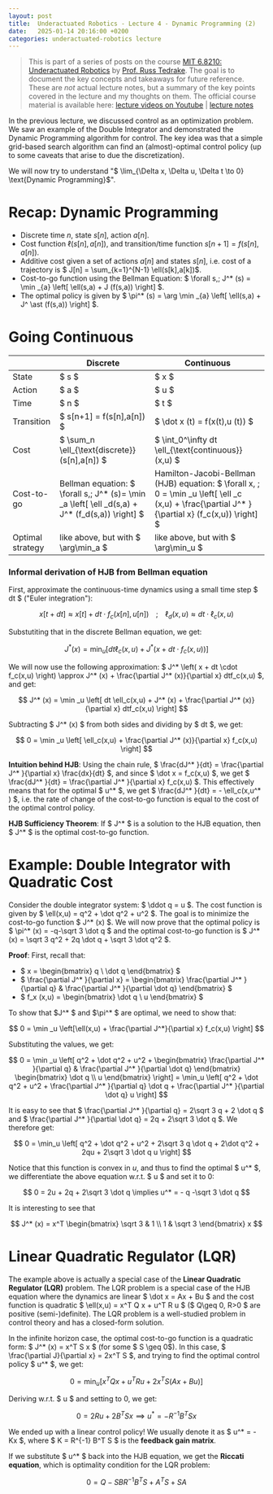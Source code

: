 ```yaml
---
layout: post
title:  Underactuated Robotics - Lecture 4 - Dynamic Programming (2)
date:   2025-01-14 20:16:00 +0200
categories: underactuated-robotics lecture
---
```

<script type="text/javascript" id="MathJax-script" async src="https://cdn.jsdelivr.net/npm/mathjax@3/es5/tex-svg.js"></script>
<script>
  MathJax = {
    tex: {
      inlineMath: [['$', '$']]
    }
  };
</script>

> This is part of a series of posts on the course [MIT 6.8210: Underactuated Robotics](https://underactuated.csail.mit.edu/Spring2024/index.html) by [Prof. Russ Tedrake](https://locomotion.csail.mit.edu/russt.html). The goal is to document the key concepts and takeaways for future reference. These are <i>not</i> actual lecture notes, but a summary of the key points covered in the lecture and my thoughts on them. The official course material is available here: [lecture videos on Youtube](https://www.youtube.com/playlist?list=PLkx8KyIQkMfU5szP43GlE_S1QGSPQfL9s) \| [lecture notes](https://underactuated.csail.mit.edu)

In the previous lecture, we discussed control as an optimization problem. We saw an example of the Double Integrator and demonstrated the Dynamic Programming algorithm for control. The key idea was that a simple grid-based search algorithm can find an (almost)-optimal control policy (up to some caveats that arise to due the discretization).

We will now try to understand "$ \lim_{\Delta x, \Delta u, \Delta t \to 0} \text{Dynamic Programming}$".

# Recap: Dynamic Programming
- Discrete time $n$, state $s[n]$, action $a[n]$.
- Cost function $\ell(s[n],a[n])$, and transition/time function $s[n+1] = f(s[n],a[n])$.
- Additive cost given a set of actions $a[n]$ and states $s[n]$, i.e. cost of a trajectory is $ J[n] = \sum_{k=1}^{N-1} \ell(s[k],a[k])$. 
- Cost-to-go function using the Bellman Equation: $ \forall s,\; J^* (s) = \min _{a} \left[ \ell(s,a) + J (f(s,a)) \right] $.
- The optimal policy is given by $ \pi^* (s) = \arg \min _{a} \left[ \ell(s,a) + J^ \ast (f(s,a)) \right] $.

# Going Continuous

| | Discrete | Continuous |
|---|---|---|
| State | $ s $ | $ x $ |
| Action | $ a $ | $ u $ |
| Time | $ n $ | $ t $ |
| Transition | $ s[n+1] = f(s[n],a[n]) $ | $ \dot x (t) = f(x(t),u (t)) $ |
| Cost | $ \sum_n \ell_{\text{discrete}} (s[n],a[n]) $ | $ \int_0^\infty dt \ell_{\text{continuous}} (x,u) $  |
| Cost-to-go | Bellman equation: $ \forall s,\; J^* (s)= \min _a \left[ \ell _d(s,a) + J^* (f_d(s,a)) \right] $  | Hamilton-Jacobi-Bellman (HJB) equation: $ \forall x, \; 0 = \min _u \left[ \ell _c (x,u) + \frac{\partial J^* }{\partial x} (f_c(x,u)) \right] $ |
| Optimal strategy | like above, but with $ \arg\min_a $ | like above, but with $ \arg\min_u $ |

### Informal derivation of HJB from Bellman equation

First, approximate the continuous-time dynamics using a small time step $ dt $ ("Euler integration"):

$$ 
  x[t+dt] \approx x[t] + dt \cdot f_c(x[n],u[n]) \;\;\;\;;\;\;\;\;
  \ell_d(x,u) \approx dt\cdot \ell_c(x,u)
$$

Substutiting that in the discrete Bellman equation, we get:

$$ 
  J^* (x) = \min _u \left[ dt \ell_c(x,u) + J^* \left( x + dt \cdot f_c(x,u) \right) \right]
$$

We will now use the following approximation: $ J^* \left( x + dt \cdot f_c(x,u) \right) \approx J^* (x) + \frac{\partial J^* (x)}{\partial x} dtf_c(x,u) $, and get:

$$
  J^* (x) = \min _u \left[ dt \ell_c(x,u) + J^* (x) + \frac{\partial J^* (x)}{\partial x} dtf_c(x,u) \right]
$$

Subtracting $ J^* (x) $ from both sides and dividing by $ dt $, we get:

$$
  0 = \min _u \left[ \ell_c(x,u) + \frac{\partial J^* (x)}{\partial x} f_c(x,u) \right]
$$

**Intuition behind HJB**:
Using the chain rule, $ \frac{dJ^* }{dt} = \frac{\partial J^* }{\partial x} \frac{dx}{dt} $, and since $ \dot x = f_c(x,u) $, we get $ \frac{dJ^* }{dt} = \frac{\partial J^* }{\partial x} f_c(x,u) $. This effectively means that for the optimal $ u^* $, we get $ \frac{dJ^* }{dt} = - \ell_c(x,u^* ) $, i.e. the rate of change of the cost-to-go function is equal to the cost of the optimal control policy.

**HJB Sufficiency Theorem**:
If $ J^* $ is a solution to the HJB equation, then $ J^* $ is the optimal cost-to-go function.

# Example: Double Integrator with Quadratic Cost

Consider the double integrator system: $ \ddot q = u $. The cost function is given by $ \ell(x,u) = q^2 + \dot q^2 +  u^2 $. The goal is to minimize the cost-to-go function $ J^* (x) $. We will now prove that the optimal policy is $ \pi^* (x) = -q-\sqrt 3 \dot q $ and the optimal cost-to-go function is $ J^* (x) = \sqrt 3 q^2 + 2q \dot q + \sqrt 3 \dot q^2 $.

**Proof**:
First, recall that:
 - $ x = \begin{bmatrix} q \\ \dot q \end{bmatrix} $
 - $ \frac{\partial J^* }{\partial x} = \begin{bmatrix} \frac{\partial J^* }{\partial q} &  \frac{\partial J^* }{\partial \dot q} \end{bmatrix}  $
 - $ f_x (x,u) = \begin{bmatrix} \dot q \\ u \end{bmatrix} $

To show that $J^* $ and $\pi^* $ are optimal, we need to show that:

$$ 0 = \min _u \left[\ell(x,u) + \frac{\partial J^*}{\partial x} f_c(x,u) \right] $$

Substituting the values, we get:

$$ 0 = \min _u \left[ q^2 + \dot q^2 + u^2 + \begin{bmatrix} \frac{\partial J^* }{\partial q} &  \frac{\partial J^* }{\partial \dot q} \end{bmatrix} \begin{bmatrix} \dot q \\ u \end{bmatrix} \right] = \min_u \left[ q^2 + \dot q^2 + u^2 + \frac{\partial J^* }{\partial q} \dot q + \frac{\partial J^* }{\partial \dot q} u \right] $$

It is easy to see that $ \frac{\partial J^* }{\partial q} = 2\sqrt 3 q + 2 \dot q $ and $ \frac{\partial J^* }{\partial \dot q} = 2q + 2\sqrt 3 \dot q $.
We therefore get:

$$ 0 = \min_u \left[ q^2 + \dot q^2 + u^2 + 2\sqrt 3 q \dot q + 2\dot q^2 + 2qu + 2\sqrt 3 \dot q u \right] $$

Notice that this function is convex in $u$, and thus to find the optimal $ u^* $, we differentiate the above equation w.r.t. $ u $ and set it to 0:

$$ 0 = 2u + 2q + 2\sqrt 3 \dot q \implies u^* = - q -\sqrt 3 \dot q $$

It is interesting to see that

$$ J^* (x) = x^T \begin{bmatrix} \sqrt 3 & 1 \\ 1 & \sqrt 3 \end{bmatrix} x $$

# Linear Quadratic Regulator (LQR)

The example above is actually a special case of the **Linear Quadratic Regulator (LQR)** problem. The LQR problem is a special case of the HJB equation where the dynamics are linear $ \dot x = Ax + Bu $ and the cost function is quadratic $ \ell(x,u) = x^T Q x + u^T R u $ ($ Q\geq 0, R>0 $ are positive (semi-)definite). The LQR problem is a well-studied problem in control theory and has a closed-form solution.

In the infinite horizon case, the optimal cost-to-go function is a quadratic form: $ J^* (x) = x^T S x $ (for some $ S \geq 0$).
In this case, $ \frac{\partial J}{\partial x} = 2x^T S $, and trying to find the optimal control policy $ u^* $, we get:

$$ 0 = \min_u \left[ x^T Q x + u^T R u + 2x^T S (Ax + Bu) \right] $$

Deriving w.r.t. $ u $ and setting to 0, we get:

$$ 0 = 2Ru + 2B^T S x \implies u^* = -R^{-1} B^T S x $$

We ended up with a linear control policy! We usually denote it as $ u^* = -Kx $, where $ K = R^{-1} B^T S $ is the **feedback gain matrix**.

If we substitute $ u^* $ back into the HJB equation, we get the **Riccati equation**, which is optimality condition for the LQR problem:

$$ 0 = Q - SBR^{-1} B^T S + A^T S + SA $$
